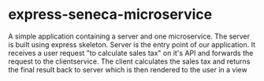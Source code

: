 # express-seneca-microservice
A simple application containing a server and one microservice. 
The server is built using express skeleton. 
Server is the entry point of our application. It receives a user request "to calculate sales tax" on it's API and forwards the request to the clientservice. 
The client calculates the sales tax and returns the final result back to server which is then rendered to the user in a view
